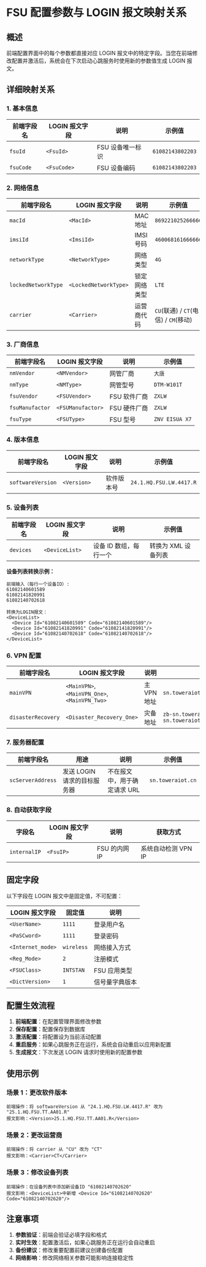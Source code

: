 # FSU 配置参数与 LOGIN 报文映射关系

## 概述

前端配置界面中的每个参数都直接对应 LOGIN 报文中的特定字段。当您在前端修改配置并激活后，系统会在下次启动心跳服务时使用新的参数值生成 LOGIN 报文。

## 详细映射关系

### 1. 基本信息

| 前端字段名 | LOGIN 报文字段 | 说明             | 示例值           |
| ---------- | -------------- | ---------------- | ---------------- |
| `fsuId`    | `<FsuId>`      | FSU 设备唯一标识 | `61082143802203` |
| `fsuCode`  | `<FsuCode>`    | FSU 设备编码     | `61082143802203` |

### 2. 网络信息

| 前端字段名          | LOGIN 报文字段        | 说明         | 示例值                               |
| ------------------- | --------------------- | ------------ | ------------------------------------ |
| `macId`             | `<MacId>`             | MAC 地址     | `869221025266666`                    |
| `imsiId`            | `<ImsiId>`            | IMSI 号码    | `460068161666666`                    |
| `networkType`       | `<NetworkType>`       | 网络类型     | `4G`                                 |
| `lockedNetworkType` | `<LockedNetworkType>` | 锁定网络类型 | `LTE`                                |
| `carrier`           | `<Carrier>`           | 运营商代码   | `CU`(联通) / `CT`(电信) / `CM`(移动) |

### 3. 厂商信息

| 前端字段名      | LOGIN 报文字段    | 说明         | 示例值         |
| --------------- | ----------------- | ------------ | -------------- |
| `nmVendor`      | `<NMVendor>`      | 网管厂商     | `大唐`         |
| `nmType`        | `<NMType>`        | 网管型号     | `DTM-W101T`    |
| `fsuVendor`     | `<FSUVendor>`     | FSU 软件厂商 | `ZXLW`         |
| `fsuManufactor` | `<FSUManufactor>` | FSU 硬件厂商 | `ZXLW`         |
| `fsuType`       | `<FSUType>`       | FSU 型号     | `ZNV EISUA X7` |

### 4. 版本信息

| 前端字段名        | LOGIN 报文字段 | 说明       | 示例值                  |
| ----------------- | -------------- | ---------- | ----------------------- |
| `softwareVersion` | `<Version>`    | 软件版本号 | `24.1.HQ.FSU.LW.4417.R` |

### 5. 设备列表

| 前端字段名 | LOGIN 报文字段 | 说明                   | 示例值              |
| ---------- | -------------- | ---------------------- | ------------------- |
| `devices`  | `<DeviceList>` | 设备 ID 数组，每行一个 | 转换为 XML 设备列表 |

**设备列表转换示例：**

```
前端输入（每行一个设备ID）:
61082140601589
61082141820991
61082140702618

转换为LOGIN报文：
<DeviceList>
  <Device Id="61082140601589" Code="61082140601589"/>
  <Device Id="61082141820991" Code="61082141820991"/>
  <Device Id="61082140702618" Code="61082140702618"/>
</DeviceList>
```

### 6. VPN 配置

| 前端字段名         | LOGIN 报文字段                                | 说明        | 示例值                                  |
| ------------------ | --------------------------------------------- | ----------- | --------------------------------------- |
| `mainVPN`          | `<MainVPN>`, `<MainVPN_One>`, `<MainVPN_Two>` | 主 VPN 地址 | `sn.toweraiot.cn,sn.toweraiot.cn`       |
| `disasterRecovery` | `<Disaster_Recovery_One>`                     | 灾备地址    | `zb-sn.toweraiot.cn,zb-sn.toweraiot.cn` |

### 7. 服务器配置

| 前端字段名        | 用途                        | 说明                         | 示例值            |
| ----------------- | --------------------------- | ---------------------------- | ----------------- |
| `scServerAddress` | 发送 LOGIN 请求的目标服务器 | 不在报文中，用于确定请求 URL | `sn.toweraiot.cn` |

### 8. 自动获取字段

| 字段名       | LOGIN 报文字段 | 说明          | 获取方式            |
| ------------ | -------------- | ------------- | ------------------- |
| `internalIP` | `<FsuIP>`      | FSU 的内网 IP | 系统自动检测 VPN IP |

## 固定字段

以下字段在 LOGIN 报文中是固定值，不可配置：

| LOGIN 报文字段    | 固定值     | 说明           |
| ----------------- | ---------- | -------------- |
| `<UserName>`      | `1111`     | 登录用户名     |
| `<PaSCword>`      | `1111`     | 登录密码       |
| `<Internet_mode>` | `wireless` | 网络接入方式   |
| `<Reg_Mode>`      | `2`        | 注册模式       |
| `<FSUClass>`      | `INTSTAN`  | FSU 应用类型   |
| `<DictVersion>`   | `1`        | 信号量字典版本 |

## 配置生效流程

1. **前端配置**：在配置管理界面修改参数
2. **保存配置**：配置保存到数据库
3. **激活配置**：将配置设为当前活动配置
4. **重启服务**：如果心跳服务正在运行，系统会自动重启以应用新配置
5. **生成报文**：下次发送 LOGIN 请求时使用新的配置参数

## 使用示例

### 场景 1：更改软件版本

```
前端操作：将 softwareVersion 从 "24.1.HQ.FSU.LW.4417.R" 改为 "25.1.HQ.FSU.TT.AA01.R"
报文影响：<Version>25.1.HQ.FSU.TT.AA01.R</Version>
```

### 场景 2：更改运营商

```
前端操作：将 carrier 从 "CU" 改为 "CT"
报文影响：<Carrier>CT</Carrier>
```

### 场景 3：修改设备列表

```
前端操作：在设备列表中添加新设备ID "61082140702620"
报文影响：<DeviceList>中新增 <Device Id="61082140702620" Code="61082140702620"/>
```

## 注意事项

1. **参数验证**：前端会验证必填字段和格式
2. **实时生效**：配置激活后，如果心跳服务正在运行会自动重启
3. **备份建议**：修改重要配置前建议创建备份配置
4. **网络影响**：修改网络相关参数可能影响连接稳定性
